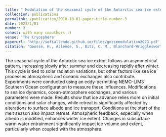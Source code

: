 ```yaml
---
title: " Modulation of the seasonal cycle of the Antarctic sea ice extent by sea ice processes and feedbacks with the ocean and the atmosphere"
collection: publications
permalink: /publication/2010-10-01-paper-title-number-3
date: 2023/1/01
number: 3
cohost: with many coauthors :)
venue: 'The Cryosphere'
paperurl: 'http://sofiallende.github.io/files/gossemodulation2023.pdf'
citation: 'Goosse, H., Allende, S., Bitz, C. M., Blanchard-Wrigglesworth, E., Eayrs, C., Fichefet, T., ... & van Lipzig, N. P. (2023). &quot;c Modulation of the seasonal cycle of the Antarctic sea ice extent by sea ice processes and feedbacks with the ocean and the atmosphere&quot; <i>The Cryosphere</i>,17(1), 407-425.'
---
```


<!--[Download paper here](http://sofiallende.github.io/files/papers/gossemodulation2023.pdf)-->


The seasonal cycle of the Antarctic sea ice extent follows an asymmetrical pattern, increasing slowly after summer and decreasing rapidly after winter. This cycle is tied to solar radiation variations, but other factors like sea ice processes atmospheric and oceanic exchanges also contribute. Experiments were conducted using an eddy-permitting NEMO-LIM3 Southern Ocean configuration to measure these influences. Modifications to sea ice dynamics, ocean-atmosphere exchanges, and various parameters were made. Results show that ice advance relies more on initial conditions and solar changes, while retreat is significantly affected by alterations to surface albedo and ice transport. Conditions at the start of the melt season also impact retreat. Atmospheric feedback, especially when albedo is modified, enhances winter ice extent. Changes in subsurface warm water entrainment significantly impact ice volume and extent, particularly when coupled with the atmosphere.

